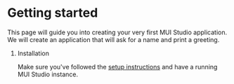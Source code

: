# Getting started

This page will guide you into creating your very first MUI Studio application. We will create an application that will ask for a name and print a greeting.

1. Installation

   Make sure you've followed the [setup instructions](./setup.md) and have a running MUI Studio instance.

